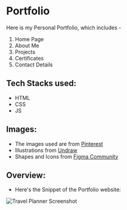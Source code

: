 # Portfolio 
Here is my Personal Portfolio, which includes - <br>
1. Home Page
2. About Me
3. Projects
4. Certificates
5. Contact Details

## Tech Stacks used:

- HTML
- CSS
- JS

## Images:

- The images used are from [Pinterest](https://in.pinterest.com/)
- Illustrations from [Undraw](https://undraw.co/)
- Shapes and Icons from [Figma Community](https://www.figma.com/community)

## Overview:

- Here's the Snippet of the Portfolio website:

![Travel Planner Screenshot](screenshot.png)
  
